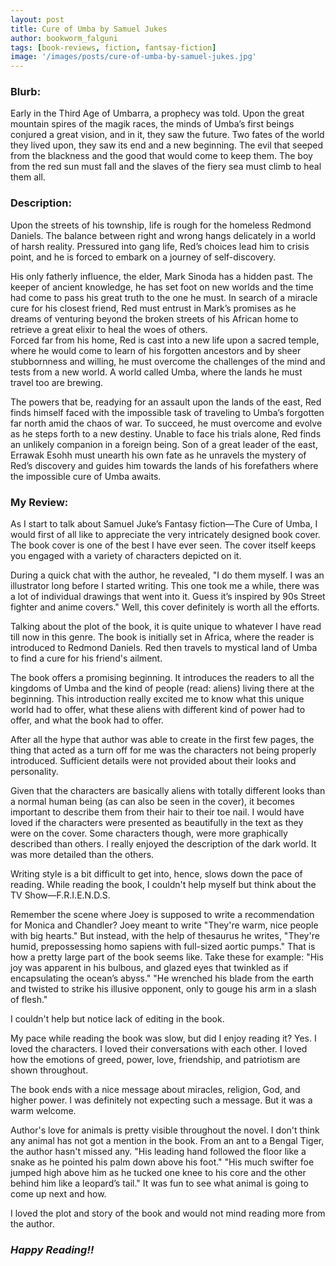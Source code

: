 ```yaml
---
layout: post
title: Cure of Umba by Samuel Jukes
author: bookworm_falguni
tags: [book-reviews, fiction, fantsay-fiction]
image: '/images/posts/cure-of-umba-by-samuel-jukes.jpg'
---
```


### **Blurb:**
Early in the Third Age of Umbarra, a prophecy was told. Upon the great mountain spires of the magik races, the minds of Umba’s first beings conjured a great vision, and in it, they saw the future. Two fates of the world they lived upon, they saw its end and a new beginning. The evil that seeped from the blackness and the good that would come to keep them. The boy from the red sun must fall and the slaves of the fiery sea must climb to heal them all.

### **Description:**
Upon the streets of his township, life is rough for the homeless Redmond Daniels. The balance between right and wrong hangs delicately in a world of harsh reality. Pressured into gang life, Red’s choices lead him to crisis point, and he is forced to embark on a journey of self-discovery.  

His only fatherly influence, the elder, Mark Sinoda has a hidden past. The keeper of ancient knowledge, he has set foot on new worlds and the time had come to pass his great truth to the one he must. In search of a miracle cure for his closest friend, Red must entrust in Mark’s promises as he dreams of venturing beyond the broken streets of his African home to retrieve a great elixir to heal the woes of others.  
Forced far from his home, Red is cast into a new life upon a sacred temple, where he would come to learn of his forgotten ancestors and by sheer stubbornness and willing, he must overcome the challenges of the mind and tests from a new world. A world called Umba, where the lands he must travel too are brewing.

The powers that be, readying for an assault upon the lands of the east, Red finds himself faced with the impossible task of traveling to Umba’s forgotten far north amid the chaos of war. To succeed, he must overcome and evolve as he steps forth to a new destiny. Unable to face his trials alone, Red finds an unlikely companion in a foreign being. Son of a great leader of the east, Errawak Esohh must unearth his own fate as he unravels the mystery of Red’s discovery and guides him towards the lands of his forefathers where the impossible cure of Umba awaits.  

### **My Review:**
As I start to talk about Samuel Juke’s Fantasy fiction—The Cure of Umba, I would first of all like to appreciate the very intricately designed book cover. The book cover is one of the best I have ever seen. The cover itself keeps you engaged with a variety of characters depicted on it. 

During a quick chat with the author, he revealed, "I do them myself. I was an illustrator long before I started writing. This one took me a while, there was a lot of individual drawings that went into it. Guess it’s inspired by 90s Street fighter and anime covers."
Well, this cover definitely is worth all the efforts.

Talking about the plot of the book, it is quite unique to whatever I have read till now in this genre. The book is initially set in Africa, where the reader is introduced to Redmond Daniels. Red then travels to mystical land of Umba to find a cure for his friend's ailment.

The book offers a promising beginning. It introduces the readers to all the kingdoms of Umba and the kind of people (read: aliens) living there at the beginning. This introduction really excited me to know what this unique world had to offer, what these aliens with different kind of power had to offer, and what the book had to offer.

After all the hype that author was able to create in the first few pages, the thing that acted as a turn off for me was the characters not being properly introduced. Sufficient details were not provided about their looks and personality. 

Given that the characters are basically aliens with totally different looks than a normal human being (as can also be seen in the cover), it becomes important to describe them from their hair to their toe nail. I would have loved if the characters were presented as beautifully in the text as they were on the cover. 
Some characters though, were more graphically described than others. I really enjoyed the description of the dark world. It was more detailed than the others. 
 
Writing style is a bit difficult to get into, hence, slows down the pace of reading. While reading the book, I couldn't help myself but think about the TV Show—F.R.I.E.N.D.S.
 
Remember the scene where Joey is supposed to write a recommendation for Monica and Chandler?
Joey meant to write "They're warm, nice people with big hearts."
But instead, with the help of thesaurus he writes,  "They're humid, prepossessing homo sapiens with full-sized aortic pumps."
That is how a pretty large part of the book seems like.
Take these for example:
"His joy was apparent in his bulbous, and glazed eyes that twinkled as if encapsulating the ocean’s abyss."
"He wrenched his blade from the earth and twisted to strike his illusive opponent, only to gouge his arm in a slash of flesh."
 
I couldn't help but notice lack of editing in the book.

My pace while reading the book was slow, but did I enjoy reading it? Yes. I loved the characters. I loved their conversations with each other. I loved how the emotions of greed, power, love, friendship, and patriotism are shown throughout.

The book ends with a nice message about miracles, religion, God, and higher power. I was definitely not expecting such a message. But it was a warm welcome.

Author's love for animals is pretty visible throughout the novel. I don't think any animal has not got a mention in the book. From an ant to a Bengal Tiger, the author hasn't missed any. 
"His leading hand followed the floor like a snake as he pointed his palm down above his foot."
"His much swifter foe jumped high above him as he tucked one knee to his core and the other behind him like a leopard’s tail."
It was fun to see what animal is going to come up next and how.

I loved the plot and story of the book and would not mind reading more from the author.

### ***Happy Reading!!***
